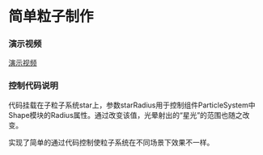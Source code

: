 # 简单粒子制作 #

### 演示视频 ###

[演示视频](http://v.youku.com/v_show/id_XMzYzMzEzNzM4MA==.html?spm=a2h3j.8428770.3416059.1 "")

### 控制代码说明 ###

代码挂载在子粒子系统star上，参数starRadius用于控制组件ParticleSystem中Shape模块的Radius属性。通过改变该值，光晕射出的“星光”的范围也随之改变。

实现了简单的通过代码控制使粒子系统在不同场景下效果不一样。

